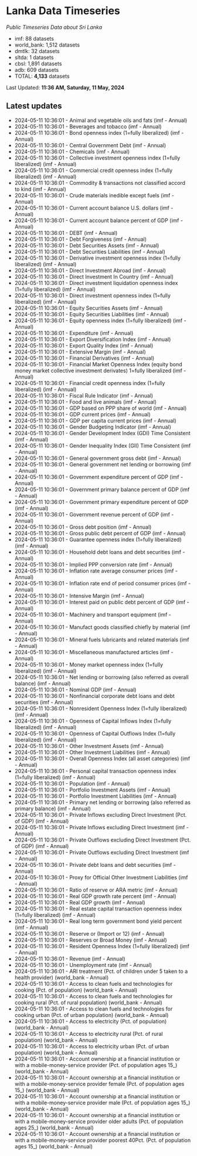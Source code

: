 # Lanka Data Timeseries
*Public Timeseries Data about Sri Lanka*

* imf: 88 datasets
* world_bank: 1,512 datasets
* dmtlk: 32 datasets
* sltda: 1 datasets
* cbsl: 1,891 datasets
* adb: 609 datasets
* TOTAL: **4,133** datasets

Last Updated: **11:36 AM, Saturday, 11 May, 2024**

## Latest updates

* 2024-05-11 10:36:01 - Animal and vegetable oils and fats (imf - Annual)
* 2024-05-11 10:36:01 - Beverages and tobacco (imf - Annual)
* 2024-05-11 10:36:01 - Bond openness index (1=fully liberalized) (imf - Annual)
* 2024-05-11 10:36:01 - Central Government Debt (imf - Annual)
* 2024-05-11 10:36:01 - Chemicals (imf - Annual)
* 2024-05-11 10:36:01 - Collective investment openness index (1=fully liberalized) (imf - Annual)
* 2024-05-11 10:36:01 - Commercial credit openness index (1=fully liberalized) (imf - Annual)
* 2024-05-11 10:36:01 - Commodity & transactions not classified accord to kind (imf - Annual)
* 2024-05-11 10:36:01 - Crude materials inedible except fuels (imf - Annual)
* 2024-05-11 10:36:01 - Current account balance U.S. dollars (imf - Annual)
* 2024-05-11 10:36:01 - Current account balance percent of GDP (imf - Annual)
* 2024-05-11 10:36:01 - DEBT (imf - Annual)
* 2024-05-11 10:36:01 - Debt Forgiveness (imf - Annual)
* 2024-05-11 10:36:01 - Debt Securities Assets (imf - Annual)
* 2024-05-11 10:36:01 - Debt Securities Liabilities (imf - Annual)
* 2024-05-11 10:36:01 - Derivative investment openness index (1=fully liberalized) (imf - Annual)
* 2024-05-11 10:36:01 - Direct Investment Abroad (imf - Annual)
* 2024-05-11 10:36:01 - Direct Investment In Country (imf - Annual)
* 2024-05-11 10:36:01 - Direct investment liquidation openness index (1=fully liberalized) (imf - Annual)
* 2024-05-11 10:36:01 - Direct investment openness index (1=fully liberalized) (imf - Annual)
* 2024-05-11 10:36:01 - Equity Securities Assets (imf - Annual)
* 2024-05-11 10:36:01 - Equity Securities Liabilities (imf - Annual)
* 2024-05-11 10:36:01 - Equity openness index (1=fully liberalized) (imf - Annual)
* 2024-05-11 10:36:01 - Expenditure (imf - Annual)
* 2024-05-11 10:36:01 - Export Diversification Index (imf - Annual)
* 2024-05-11 10:36:01 - Export Quality Index (imf - Annual)
* 2024-05-11 10:36:01 - Extensive Margin (imf - Annual)
* 2024-05-11 10:36:01 - Financial Derivatives (imf - Annual)
* 2024-05-11 10:36:01 - Financial Market Openness Index (equity bond money market collective investment derivates) 1=fully liberalized (imf - Annual)
* 2024-05-11 10:36:01 - Financial credit openness index (1=fully liberalized) (imf - Annual)
* 2024-05-11 10:36:01 - Fiscal Rule Indicator (imf - Annual)
* 2024-05-11 10:36:01 - Food and live animals (imf - Annual)
* 2024-05-11 10:36:01 - GDP based on PPP share of world (imf - Annual)
* 2024-05-11 10:36:01 - GDP current prices (imf - Annual)
* 2024-05-11 10:36:01 - GDP per capita current prices (imf - Annual)
* 2024-05-11 10:36:01 - Gender Budgeting Indicator (imf - Annual)
* 2024-05-11 10:36:01 - Gender Development Index (GDI) Time Consistent (imf - Annual)
* 2024-05-11 10:36:01 - Gender Inequality Index (GII) Time Consistent (imf - Annual)
* 2024-05-11 10:36:01 - General government gross debt (imf - Annual)
* 2024-05-11 10:36:01 - General government net lending or borrowing (imf - Annual)
* 2024-05-11 10:36:01 - Government expenditure percent of GDP (imf - Annual)
* 2024-05-11 10:36:01 - Government primary balance percent of GDP (imf - Annual)
* 2024-05-11 10:36:01 - Government primary expenditure percent of GDP (imf - Annual)
* 2024-05-11 10:36:01 - Government revenue percent of GDP (imf - Annual)
* 2024-05-11 10:36:01 - Gross debt position (imf - Annual)
* 2024-05-11 10:36:01 - Gross public debt percent of GDP (imf - Annual)
* 2024-05-11 10:36:01 - Guarantee openness index (1=fully liberalized) (imf - Annual)
* 2024-05-11 10:36:01 - Household debt loans and debt securities (imf - Annual)
* 2024-05-11 10:36:01 - Implied PPP conversion rate (imf - Annual)
* 2024-05-11 10:36:01 - Inflation rate average consumer prices (imf - Annual)
* 2024-05-11 10:36:01 - Inflation rate end of period consumer prices (imf - Annual)
* 2024-05-11 10:36:01 - Intensive Margin (imf - Annual)
* 2024-05-11 10:36:01 - Interest paid on public debt percent of GDP (imf - Annual)
* 2024-05-11 10:36:01 - Machinery and transport equipment (imf - Annual)
* 2024-05-11 10:36:01 - Manufact goods classified chiefly by material (imf - Annual)
* 2024-05-11 10:36:01 - Mineral fuels lubricants and related materials (imf - Annual)
* 2024-05-11 10:36:01 - Miscellaneous manufactured articles (imf - Annual)
* 2024-05-11 10:36:01 - Money market openness index (1=fully liberalized) (imf - Annual)
* 2024-05-11 10:36:01 - Net lending or borrowing (also referred as overall balance) (imf - Annual)
* 2024-05-11 10:36:01 - Nominal GDP (imf - Annual)
* 2024-05-11 10:36:01 - Nonfinancial corporate debt loans and debt securities (imf - Annual)
* 2024-05-11 10:36:01 - Nonresident Openness Index (1=fully liberalized) (imf - Annual)
* 2024-05-11 10:36:01 - Openness of Capital Inflows Index (1=fully liberalized) (imf - Annual)
* 2024-05-11 10:36:01 - Openness of Capital Outflows Index (1=fully liberalized) (imf - Annual)
* 2024-05-11 10:36:01 - Other Investment Assets (imf - Annual)
* 2024-05-11 10:36:01 - Other Investment Liabilities (imf - Annual)
* 2024-05-11 10:36:01 - Overall Openness Index (all asset categories) (imf - Annual)
* 2024-05-11 10:36:01 - Personal capital transaction openness index (1=fully liberalized) (imf - Annual)
* 2024-05-11 10:36:01 - Population (imf - Annual)
* 2024-05-11 10:36:01 - Portfolio Investment Assets (imf - Annual)
* 2024-05-11 10:36:01 - Portfolio Investment Liabilities (imf - Annual)
* 2024-05-11 10:36:01 - Primary net lending or borrowing (also referred as primary balance) (imf - Annual)
* 2024-05-11 10:36:01 - Private Inflows excluding Direct Investment (Pct. of GDP) (imf - Annual)
* 2024-05-11 10:36:01 - Private Inflows excluding Direct Investment (imf - Annual)
* 2024-05-11 10:36:01 - Private Outflows excluding Direct Investment (Pct. of GDP) (imf - Annual)
* 2024-05-11 10:36:01 - Private Outflows excluding Direct Investment (imf - Annual)
* 2024-05-11 10:36:01 - Private debt loans and debt securities (imf - Annual)
* 2024-05-11 10:36:01 - Proxy for Official Other Investment Liabilities (imf - Annual)
* 2024-05-11 10:36:01 - Ratio of reserve or ARA metric (imf - Annual)
* 2024-05-11 10:36:01 - Real GDP growth rate percent (imf - Annual)
* 2024-05-11 10:36:01 - Real GDP growth (imf - Annual)
* 2024-05-11 10:36:01 - Real estate capital transaction openness index (1=fully liberalized) (imf - Annual)
* 2024-05-11 10:36:01 - Real long term government bond yield percent (imf - Annual)
* 2024-05-11 10:36:01 - Reserve or (Import or 12) (imf - Annual)
* 2024-05-11 10:36:01 - Reserves or Broad Money (imf - Annual)
* 2024-05-11 10:36:01 - Resident Openness Index (1=fully liberalized) (imf - Annual)
* 2024-05-11 10:36:01 - Revenue (imf - Annual)
* 2024-05-11 10:36:01 - Unemployment rate (imf - Annual)
* 2024-05-11 10:36:01 - ARI treatment (Pct. of children under 5 taken to a health provider) (world_bank - Annual)
* 2024-05-11 10:36:01 - Access to clean fuels and technologies for cooking (Pct. of population) (world_bank - Annual)
* 2024-05-11 10:36:01 - Access to clean fuels and technologies for cooking rural (Pct. of rural population) (world_bank - Annual)
* 2024-05-11 10:36:01 - Access to clean fuels and technologies for cooking urban (Pct. of urban population) (world_bank - Annual)
* 2024-05-11 10:36:01 - Access to electricity (Pct. of population) (world_bank - Annual)
* 2024-05-11 10:36:01 - Access to electricity rural (Pct. of rural population) (world_bank - Annual)
* 2024-05-11 10:36:01 - Access to electricity urban (Pct. of urban population) (world_bank - Annual)
* 2024-05-11 10:36:01 - Account ownership at a financial institution or with a mobile-money-service provider (Pct. of population ages 15_) (world_bank - Annual)
* 2024-05-11 10:36:01 - Account ownership at a financial institution or with a mobile-money-service provider female (Pct. of population ages 15_) (world_bank - Annual)
* 2024-05-11 10:36:01 - Account ownership at a financial institution or with a mobile-money-service provider male (Pct. of population ages 15_) (world_bank - Annual)
* 2024-05-11 10:36:01 - Account ownership at a financial institution or with a mobile-money-service provider older adults (Pct. of population ages 25_) (world_bank - Annual)
* 2024-05-11 10:36:01 - Account ownership at a financial institution or with a mobile-money-service provider poorest 40Pct. (Pct. of population ages 15_) (world_bank - Annual)